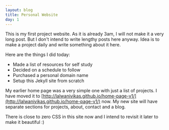 ```yaml
---
layout: blog
title: Personal Website
day: 1
---
```


This is my first project website. As it is already 3am, I will not make it a very long post. But I don't intend to write lengthy posts here anyway. Idea is to make a project daily and write something about it here.

Here are the things I did today:

- Made a list of resources for self study
- Decided on a schedule to follow
- Purchased a personal domain name
- Setup this Jekyll site from scratch

My earlier home page was a very simple one with just a list of projects. I have moved it to [http://lalwanivikas.github.io/home-page-v1/](http://lalwanivikas.github.io/home-page-v1/) now. My new site will have separate sections for projects, about, contact and a blog.

There is close to zero CSS in this site now and I intend to revisit it later to make it beautiful :)